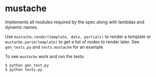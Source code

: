 # mustache
Implements all modules required by the spec along with lambdas and dynamic names.

Use `mustache.render(template, data, partials)` to render a template or `mustache.parse(template)` to get a list of nodes to render later. See `gen_tests.py` and `tests.mustache` for an example

To see `mustache` work and run the tests:
```
$ python gen_test.py
$ python tests.py
```